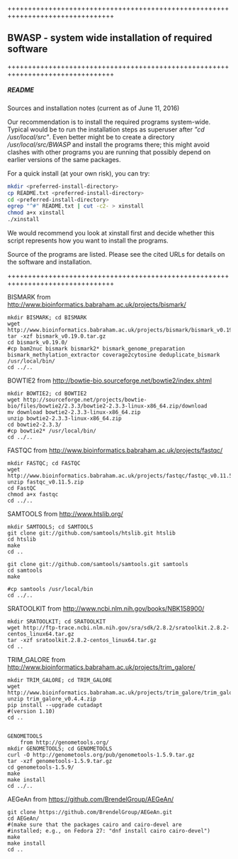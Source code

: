 ++++++++++++++++++++++++++++++++++++++++++++++++++++++++++++++++++++++++++++++++

## BWASP - system wide installation of required software

++++++++++++++++++++++++++++++++++++++++++++++++++++++++++++++++++++++++++++++++

##### README
Sources and installation notes (current as of June 11, 2016)

Our recommendation is to install the required programs system-wide.
Typical would be to run the installation steps as superuser after
_"cd /usr/local/src"_.  Even better might be to create a directory
_/usr/local/src/BWASP_ and install the programs there; this might
avoid clashes with other programs you are running that possibly
depend on earlier versions of the same packages.

For a quick install (at your own risk), you can try:

```bash
mkdir <preferred-install-directory>
cp README.txt <preferred-install-directory>
cd <preferred-install-directory>
egrep "^#" README.txt | cut -c2- > xinstall
chmod a+x xinstall
./xinstall
```

We would recommend you look at xinstall first and decide whether
this script represents how you want to install the programs.

Source of the programs are listed.  Please see the cited URLs for
details on the software and installation.

++++++++++++++++++++++++++++++++++++++++++++++++++++++++++++++++++++++++++++++++


BISMARK
from http://www.bioinformatics.babraham.ac.uk/projects/bismark/
```
mkdir BISMARK; cd BISMARK
wget http://www.bioinformatics.babraham.ac.uk/projects/bismark/bismark_v0.19.0.tar.gz
tar -xzf bismark_v0.19.0.tar.gz
cd bismark_v0.19.0/
#cp bam2nuc bismark bismark2* bismark_genome_preparation bismark_methylation_extractor coverage2cytosine deduplicate_bismark /usr/local/bin/
cd ../..
```


BOWTIE2
from http://bowtie-bio.sourceforge.net/bowtie2/index.shtml
```
mkdir BOWTIE2; cd BOWTIE2
wget http://sourceforge.net/projects/bowtie-bio/files/bowtie2/2.3.3/bowtie2-2.3.3-linux-x86_64.zip/download
mv download bowtie2-2.3.3-linux-x86_64.zip
unzip bowtie2-2.3.3-linux-x86_64.zip
cd bowtie2-2.3.3/
#cp bowtie2* /usr/local/bin/
cd ../..
```


FASTQC
from http://www.bioinformatics.babraham.ac.uk/projects/fastqc/
```
mkdir FASTQC; cd FASTQC
wget http://www.bioinformatics.babraham.ac.uk/projects/fastqc/fastqc_v0.11.5.zip
unzip fastqc_v0.11.5.zip
cd FastQC
chmod a+x fastqc
cd ../..
```


SAMTOOLS
	from http://www.htslib.org/
```
mkdir SAMTOOLS; cd SAMTOOLS
git clone git://github.com/samtools/htslib.git htslib
cd htslib
make
cd ..

git clone git://github.com/samtools/samtools.git samtools
cd samtools
make

#cp samtools /usr/local/bin
cd ../..
```


SRATOOLKIT
	from http://www.ncbi.nlm.nih.gov/books/NBK158900/
```
mkdir SRATOOLKIT; cd SRATOOLKIT
wget http://ftp-trace.ncbi.nlm.nih.gov/sra/sdk/2.8.2/sratoolkit.2.8.2-centos_linux64.tar.gz
tar -xzf sratoolkit.2.8.2-centos_linux64.tar.gz
cd ..
```


TRIM_GALORE
	from http://www.bioinformatics.babraham.ac.uk/projects/trim_galore/
```
mkdir TRIM_GALORE; cd TRIM_GALORE
wget http://www.bioinformatics.babraham.ac.uk/projects/trim_galore/trim_galore_v0.4.4.zip
unzip trim_galore_v0.4.4.zip
pip install --upgrade cutadapt
#(version 1.10)
cd ..


GENOMETOOLS
	from http://genometools.org/
mkdir GENOMETOOLS; cd GENOMETOOLS
curl -O http://genometools.org/pub/genometools-1.5.9.tar.gz
tar -xzf genometools-1.5.9.tar.gz
cd genometools-1.5.9/
make
make install
cd ../..
```


AEGeAn
	from https://github.com/BrendelGroup/AEGeAn/
```
git clone https://github.com/BrendelGroup/AEGeAn.git
cd AEGeAn/
#(make sure that the packages cairo and cairo-devel are
#installed; e.g., on Fedora 27: "dnf install cairo cairo-devel")
make
make install
cd ..
```
